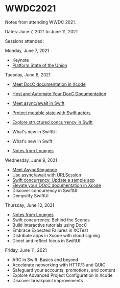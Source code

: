# WWDC2021

Notes from attending WWDC 2021.

Dates: June 7, 2021 to June 11, 2021

Sessions attended:

Monday, June 7, 2021

- Keynote
- [Platform State of the Union](state-of-the-union.md)

Tuesday, June 8, 2021

- [Meet DocC documentation in Xcode](meet-docc-documentation.md)
- [Host and Automate Your DocC Documentation](host-and-automate-docc-documentation.md)
- [Meet async/await in Swift](meet-async-await.md)
- [Protect mutable state with Swift actors](protect-mutable-state-with-actors.md)
- [Explore structured concurrency in Swift](explore-structured-concurrency.md)
- What's new in SwiftUI
- What's new in Swift

- [Notes from Lounges](notes-from-lounges-06-08.md)

Wednesday, June 9, 2021

- [Meet AsyncSequence](meet-asyncsequence.md)
- [Use async/await with URLSession](use-async-await-with-urlsession.md)
- [Swift concurrency: Update a sample app](swift-concurrency-update-sample-app.md)
- [Elevate your DOcC documentation in Xcode](elevate-docc-documentation.md)
- Discover concurrency in SwiftUI
- Demystify SwiftUI

Thursday, June 10, 2021
- [Notes from Lounges](notes-fromm-lounges-06-10.md)
- Swift concurrency: Behind the Scenes
- Build interactive tutorials using DocC
- Embrace Expected Failures in XCTest
- Distribute apps in Xcode with cloud signing
- Direct and reflect focus in SwiftUI

Friday, June 11, 2021
- ARC in Swift: Basics and beyond
- Accelerate networking with HTTP/3 and QUIC
- Safeguard your accounts, promotions, and content
- Explore Advanced Project Configuration in Xcode
- Discover breakpoint improvements
